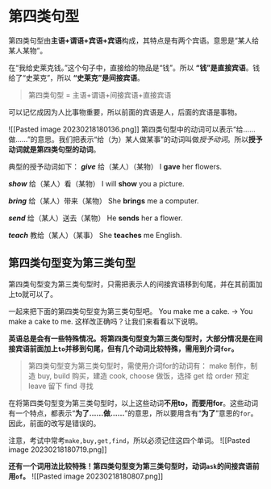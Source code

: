 # 第四类句型
第四类句型由**主语+谓语+宾语+宾语**构成，其特点是有两个宾语。意思是“某人给某人某物”。

在“我给史莱克钱。”这个句子中，直接给的物品是“钱”。所以 **“钱”是直接宾语**。钱给了“史莱克”，所以 **“史莱克”是间接宾语**。

>第四类句型 = 主语+谓语+间接宾语+直接宾语

可以记忆成因为人比事物重要，所以前面的宾语是人，后面的宾语是事物。

![[Pasted image 20230218180136.png]]
第四类句型中的动词可以表示“给……做……”的意思。我们把表示“给（为）某人做某事”的动词叫做*授予动词*。所以**授予动词就是第四类句型的动词**。

典型的授予动词如下：
***give*** 给（某人）（某物）
I **gave** her flowers.

***show*** 给（某人）看（某物）
I will **show** you a picture.

***bring*** 给（某人）带来（某物）
She **brings** me a computer.

***send*** 给（某人）送去（某物）
He **sends** her a flower.

***teach*** 教给（某人）（某事）
She **teaches** me English.

## 第四类句型变为第三类句型
第四类句型变为第三类句型时，只需把表示人的间接宾语移到句尾，并在其前面加上to就可以了。

一起来把下面的第四类句型变为第三类句型吧。
You make me a cake. → You make a cake to me.
这样改正确吗？让我们来看看以下说明。

**英语总是会有一些特殊情况。将第四类句型变为第三类句型时，大部分情况是在间接宾语前面加上`to`并移到句尾，但有几个动词比较特殊，需用到介词`for`。**

>第四类句型变为第三类句型时，需使用介词for的动词有：
>make 制作，制造
>buy, build 购买，建造
>cook, choose 做饭，选择
>get 给
>order 预定
>leave 留下
>find 寻找

在将第四类句型变为第三类句型时，以上这些动词**不用to，而要用for**。这些动词有一个特点，都表示“**为了……做……**”的意思，所以要用含有“**为了**”意思的`for`。因此，前面的改写是错误的。

注意，考试中常考`make,buy,get,find`，所以必须记住这四个单词。
![[Pasted image 20230218180719.png]]


**还有一个词用法比较特殊！第四类句型变为第三类句型时，动词`ask`的间接宾语前用`of`。**
![[Pasted image 20230218180807.png]]
